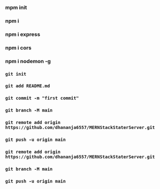 ### mpm init
### npm i
### npm i express
### npm i cors
### npm i nodemon -g

### `git init`
### `git add README.md`
### `git commit -m "first commit"`
### `git branch -M main`
### `git remote add origin https://github.com/dhananja6557/MERNStackStaterServer.git`
### `git push -u origin main`

### `git remote add origin https://github.com/dhananja6557/MERNStackStaterServer.git`
### `git branch -M main`
### `git push -u origin main`